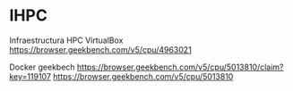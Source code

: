 # IHPC
Infraestructura HPC
VirtualBox
https://browser.geekbench.com/v5/cpu/4963021


Docker geekbech
https://browser.geekbench.com/v5/cpu/5013810/claim?key=119107
https://browser.geekbench.com/v5/cpu/5013810
